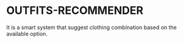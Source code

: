 # OUTFITS-RECOMMENDER
It is a smart system that suggest clothing combination based on the available option.
